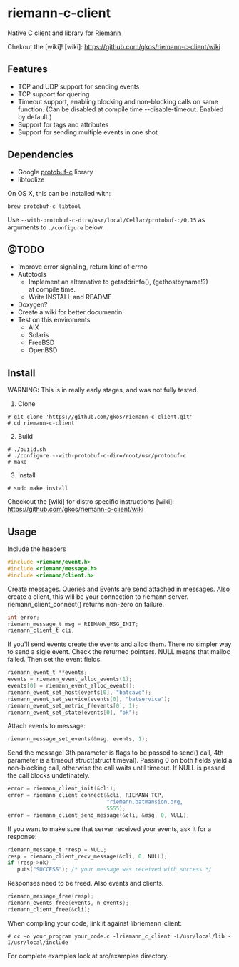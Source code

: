 # riemann-c-client

Native C client and library for [Riemann]

[Riemann]: http://riemann.io
 
Chekout the [wiki]!
[wiki]: https://github.com/gkos/riemann-c-client/wiki

## Features

- TCP and UDP support for sending events
- TCP support for quering
- Timeout support, enabling blocking and non-blocking calls on same
  function. (Can be disabled at compile time
  --disable-timeout. Enabled by default.)
- Support for tags and attributes
- Support for sending multiple events in one shot

## Dependencies

- Google [protobuf-c] library
- libtoolize

On OS X, this can be installed with:

    brew protobuf-c libtool

Use `--with-protobuf-c-dir=/usr/local/Cellar/protobuf-c/0.15`
as arguments to `./configure` below.

[protobuf-c]: http://code.google.com/p/protobuf-c/

## @TODO

- Improve error signaling, return kind of errno
- Autotools
  	- Implement an alternative to getaddrinfo(), (gethostbyname!?)	
    at compile time.
    - Write INSTALL and README 
- Doxygen?
- Create a wiki for better documentin
- Test on this enviroments
    - AIX
    - Solaris
    - FreeBSD
    - OpenBSD

## Install

WARNING: This is in really early stages, and was not fully tested.

1. Clone

```
# git clone 'https://github.com/gkos/riemann-c-client.git'
# cd riemann-c-client
```

2. Build

```
# ./build.sh
# ./configure --with-protobuf-c-dir=/root/usr/protobuf-c
# make
```

3. Install

```
# sudo make install
```

Checkout the [wiki] for distro specific instructions
[wiki]: https://github.com/gkos/riemann-c-client/wiki   

## Usage

Include the headers
```C
#include <riemann/event.h>
#include <riemann/message.h>
#include <riemann/client.h>
```

Create messages. Queries and Events are send attached in messages.
Also create a client, this will be your connection to riemann
server. riemann_client_connect() returns non-zero on failure.

```C
int error;
riemann_message_t msg = RIEMANN_MSG_INIT;
riemann_client_t cli;
```

If you'll send events create the events and alloc them. There no
simpler way to send a sigle event. Check the returned pointers. NULL
means that malloc failed. Then set the event fields.

```C
riemann_event_t **events;
events = riemann_event_alloc_events(1);
events[0] = riemann_event_alloc_event();
riemann_event_set_host(events[0], "batcave");
riemann_event_set_service(events[0], "batservice");
riemann_event_set_metric_f(events[0], 1);
riemann_event_set_state(events[0], "ok");
```

Attach events to message:

```C
riemann_message_set_events(&msg, events, 1);
```

Send the message! 3th parameter is flags to be passed to send() call,
4th parameter is a timeout struct(struct timeval). Passing 0 on both
fields yield a non-blocking call, otherwise the call waits until
timeout. If NULL is passed the call blocks undefinately.

```C
error = riemann_client_init(&cli);
error = riemann_client_connect(&cli, RIEMANN_TCP,
                               "riemann.batmansion.org, 
                               5555);
error = riemann_client_send_message(&cli, &msg, 0, NULL);
```

If you want to make sure that server received your events, ask it for
a response:

```C
riemann_message_t *resp = NULL;
resp = riemann_client_recv_message(&cli, 0, NULL);
if (resp->ok)
   puts("SUCCESS"); /* your message was received with success */
```

Responses need to be freed. Also events and clients.

```C
riemann_message_free(resp);
riemann_events_free(events, n_events);
riemann_client_free(&cli);
```

When compiling your code, link it against libriemann_client:

```
# cc -o your_program your_code.c -lriemann_c_client -L/usr/local/lib -I/usr/local/include
```


For complete examples look at src/examples directory.







